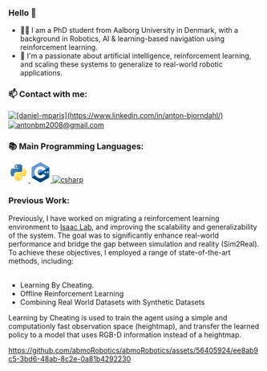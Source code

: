 ### Hello 👋

- 👨‍💼 I am a PhD student from Aalborg University in Denmark, with a background in Robotics, AI & learning-based navigation using reinforcement learning.
-  📖 I'm a passionate about artificial intelligence, reinforcement learning, and scaling these systems to generalize to real-world robotic applications.

<h3 align="left">📫 Contact with me:</h3>
<p align="left">
<a href="https://www.linkedin.com/in/anton-bjorndahl/" target="blank"><img align="center" src="https://raw.githubusercontent.com/rahuldkjain/github-profile-readme-generator/master/src/images/icons/Social/linked-in-alt.svg" alt="[daniel-mparis](https://www.linkedin.com/in/anton-bjorndahl/)" height="30" width="40" /></a>   
<a href="mailto:antonbm2008@gmail.com" target="blank"><img align="center" src="https://upload.wikimedia.org/wikipedia/commons/thumb/7/7e/Gmail_icon_%282020%29.svg/2560px-Gmail_icon_%282020%29.svg.png" alt="antonbm2008@gmail.com" height="30" width="40" /></a>

</p>
<h3 align="left">📚 Main Programming Languages:</h3>
<p align="left"> 
<a href="https://www.python.org" target="_blank"> <img src="https://raw.githubusercontent.com/devicons/devicon/master/icons/python/python-original.svg" alt="python" width="40" height="40"/> </a> 
<a href="https://www.w3schools.com/cpp/" target="_blank"> <img src="https://raw.githubusercontent.com/devicons/devicon/master/icons/cplusplus/cplusplus-original.svg" alt="cplusplus" width="40" height="40"/> </a>
<a href="https://www.mathworks.com/products/matlab.html" target="_blank" rel="noreferrer"> <img src="https://upload.wikimedia.org/wikipedia/commons/2/21/Matlab_Logo.png" alt="csharp" width="40" height="40"/> </a>

</p>

<!-- <h3 align="left">🛠️ Proficient in the following tools:</h3>
<p align="left">
<a href="https://developer.nvidia.com/isaac-sim" target="_blank"> <img src="https://d7umqicpi7263.cloudfront.net/img/product/629bcf54-2bbe-4413-95cf-ae658631f760/e950d677-a2e0-4c79-a5d0-5826df72c21f" 
alt="OmniverseIsaacSim" width="40" height="40"/> </a>  
<a href="https://www.mathworks.com/"> <img src="https://upload.wikimedia.org/wikipedia/commons/2/21/Matlab_Logo.png" alt="matlab_logo" width="40" height="40"> </a>
<a href="https://www.overleaf.com/"> <img src="https://images.ctfassets.net/nrgyaltdicpt/h9dpHuVys19B1sOAWvbP6/5f8d4c6d051f63e4ba450befd56f9189/ologo_square_colour_light_bg.svg" alt="overleaf_logo" width="40" height="40"> </a>
<a href="https://www.arduino.cc/" target="_blank"> <img src="https://cdn.worldvectorlogo.com/logos/arduino-1.svg" alt="arduino" width="40" height="40"/> </a> 
<a href="https://git-scm.com/" target="_blank"> <img src="https://www.vectorlogo.zone/logos/git-scm/git-scm-icon.svg" alt="git" width="40" height="40"/> </a> 
<a href="https://www.linux.org/" target="_blank"> <img src="https://raw.githubusercontent.com/devicons/devicon/master/icons/linux/linux-original.svg" alt="linux" width="40" height="40"/> </a> 
<a href="https://opencv.org/" target="_blank"> <img src="https://www.vectorlogo.zone/logos/opencv/opencv-icon.svg" alt="opencv" width="40" height="40"/> </a> 
<a href="https://www.tensorflow.org" target="_blank"> <img src="https://www.vectorlogo.zone/logos/tensorflow/tensorflow-icon.svg" alt="tensorflow" width="40" height="40"/> </a>

<a href="http://gazebosim.org/"> <img src="https://upload.wikimedia.org/wikipedia/en/5/5e/Gazebo_logo_without_text.svg" alt="gazebo_logo" width="40" height="40"> </a>
<a href="https://unity.com/" target="_blank" rel="noreferrer"> <img src="https://www.vectorlogo.zone/logos/unity3d/unity3d-icon.svg" alt="unity" width="40" height="40"/> </a>
<a href="https://www.ros.org/"> <img src="https://upload.wikimedia.org/wikipedia/commons/b/bb/Ros_logo.svg" alt="ros_logo" height="36"> </a>
<a href="https://www.nvidia.com/en-us/omniverse/" target="_blank"> <img src="https://esri.github.io/cityengine/assets/img/omniverse.png" alt="OmniverseIsaacSim" width="40" height="40"/> </a>  
</p> -->
<h3 align="left">Previous Work: </h3>
Previously, I have worked on migrating a reinforcement learning environment to <a href="https://github.com/isaac-sim/IsaacLab">Isaac Lab</a>, and improving the scalability and generalizability of the system. The goal was to significantly enhance real-world performance and bridge the gap between simulation and reality (Sim2Real). To achieve these objectives, I employed a range of state-of-the-art methods, including:
<br>
<br>

- Learning By Cheating.
- Offline Reinforcement Learning
- Combining Real World Datasets with Synthetic Datasets

Learning by Cheating is used to train the agent using a simple and computationly fast observation space (heightmap), and transfer the learned policy to a model that uses RGB-D information instead of a heightmap. 
<!-- The video below shows the environment i am migrating to ORBIT from Isaac Gym.  -->

https://github.com/abmoRobotics/abmoRobotics/assets/56405924/ee8ab9c5-3bd6-48ab-8c2e-0a81b4292230

